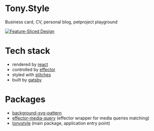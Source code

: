 # Tony.Style

Business card, CV, personal blog, petproject playground

[![Feature-Sliced Design][shields-fsd-image]](https://feature-sliced.design/)

# Tech stack

- rendered by [react](https://reactjs.org/)
- controlled by [effector](https://effector.dev/)
- styled with [stitches](https://stitches.dev/)
- built by [gatsby](https://gatsbyjs.com/)

# Packages

- [background-svg-pattern](./packages/background-svg-pattern)
- [effector-media-query](./packages/effector-media-query) (effector wrapper for media queries matching)
- [tonystyle](./packages/tonystyle-old) (main package, application entry point)

[shields-fsd-image]: https://img.shields.io/badge/Feature--Sliced-Design-F92672?logoWidth=32&style=flat-square&logo=data:image/png;base64,iVBORw0KGgoAAAANSUhEUgAAACAAAAAgCAYAAABzenr0AAAACXBIWXMAAAsTAAALEwEAmpwYAAAAAXNSR0IArs4c6QAAAARnQU1BAACxjwv8YQUAAADJSURBVHgB7dfhCYMwEAXgd8UBHKHdoCOkI3SEblInaUfoCO0GbtCMkA3i5YeQH2I8OHIB/UAEeaiYx0koMhg6wVjHh8eeEVfgD0O0+xKaS0vwEuQHIvLQFGUclDUxiG6C/AhlqQNPGDrmQOrAA4Y61BV4jnzyC7U74PkFLvmFJjowoJ6AhRf4YruRP2FYC/CK9ny6zg/k/PrwijIOBSmT5Ys/uiY68Bbkw4aMz+75Q/OijIOyY2NiTroxuRcHi1BagrMg30OZeQknPcrQWNgGlSgAAAAASUVORK5CYII=
